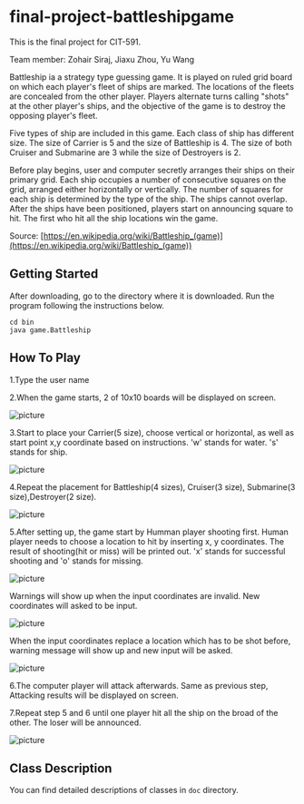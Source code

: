 # final-project-battleshipgame
This is the final project for CIT-591.

Team member: Zohair Siraj, Jiaxu Zhou, Yu Wang

Battleship ia a strategy type guessing game. It is played on ruled grid board on which each player's fleet of ships are marked. The locations of the fleets are concealed from the other player. Players alternate turns calling "shots" at the other player's ships, and the objective of the game is to destroy the opposing player's fleet.

Five types of ship are included in this game. Each class of ship has different size. The size of Carrier is 5 and the size of Battleship is 4. The size of both Cruiser and Submarine are 3 while the size of Destroyers is 2.

Before play begins, user and computer secretly arranges their ships on their primary grid. Each ship occupies a number of consecutive squares on the grid, arranged either horizontally or vertically. The number of squares for each ship is determined by the type of the ship. The ships cannot overlap. After the ships have been positioned, players start on announcing square to hit. The first who hit all the ship locations win the game.

Source: [https://en.wikipedia.org/wiki/Battleship_(game)](https://en.wikipedia.org/wiki/Battleship_(game))


## Getting Started

After downloading, go to the directory where it is downloaded. Run the program following the instructions below.
```
cd bin
java game.Battleship
```

## How To Play
1.Type the user name

2.When the game starts, 2 of 10x10 boards will be displayed on screen.

![picture](Figure/Figure1.png)

3.Start to place your Carrier(5 size), choose vertical or horizontal, as well as start point x,y coordinate based on instructions. 'w' stands for water. 's' stands for ship. 

![picture](Figure/Figure2.png)

4.Repeat the placement for Battleship(4 sizes), Cruiser(3 size), Submarine(3 size),Destroyer(2 size).

![picture](Figure/Figure3.png)

5.After setting up, the game start by Humman player shooting first. Human player needs to choose a location to hit by inserting x, y coordinates. The result of shooting(hit or miss) will be printed out. 'x' stands for successful shooting and 'o' stands for missing.

![picture](Figure/Figure4.png)

Warnings will show up when the input coordinates are invalid. New coordinates will asked to be input.

![picture](Figure/Figure5.png)

When the input coordinates replace a location which has to be shot before, warning message will show up and new input will be asked.

![picture](Figure/Figure6.png)

6.The computer player will attack afterwards. Same as previous step, Attacking results will be displayed on screen. 

7.Repeat step 5 and 6 until one player hit all the ship on the broad of the other. The loser will be announced.

![picture](Figure/Figure7.png)

## Class Description

You can find detailed descriptions of classes in `doc` directory.


